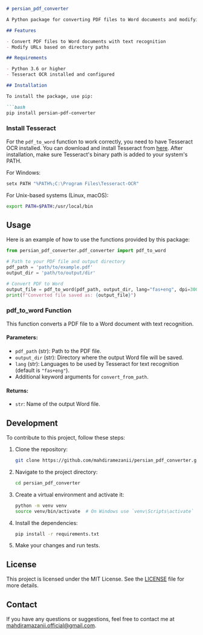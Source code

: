 
```markdown
# persian_pdf_converter

A Python package for converting PDF files to Word documents and modifying URLs. This package utilizes Tesseract OCR for text recognition in PDF files.

## Features

- Convert PDF files to Word documents with text recognition
- Modify URLs based on directory paths

## Requirements

- Python 3.6 or higher
- Tesseract OCR installed and configured

## Installation

To install the package, use pip:

```bash
pip install persian-pdf-converter
```

### Install Tesseract

For the `pdf_to_word` function to work correctly, you need to have Tesseract OCR installed. You can download and install Tesseract from [here](https://github.com/tesseract-ocr/tesseract). After installation, make sure Tesseract's binary path is added to your system's PATH.

For Windows:
```bash
setx PATH "%PATH%;C:\Program Files\Tesseract-OCR"
```

For Unix-based systems (Linux, macOS):
```bash
export PATH=$PATH:/usr/local/bin
```

## Usage

Here is an example of how to use the functions provided by this package:

```python
from persian_pdf_converter.pdf_converter import pdf_to_word

# Path to your PDF file and output directory
pdf_path = 'path/to/example.pdf'
output_dir = 'path/to/output/dir'

# Convert PDF to Word
output_file = pdf_to_word(pdf_path, output_dir, lang="fas+eng", dpi=300)
print(f"Converted file saved as: {output_file}")
```

### pdf_to_word Function

This function converts a PDF file to a Word document with text recognition.

#### Parameters:

- `pdf_path` (str): Path to the PDF file.
- `output_dir` (str): Directory where the output Word file will be saved.
- `lang` (str): Languages to be used by Tesseract for text recognition (default is `"fas+eng"`).
- Additional keyword arguments for `convert_from_path`.

#### Returns:

- `str`: Name of the output Word file.



## Development

To contribute to this project, follow these steps:

1. Clone the repository:
    ```bash
    git clone https://github.com/mahdiramezanii/persian_pdf_converter.git
    ```
2. Navigate to the project directory:
    ```bash
    cd persian_pdf_converter
    ```
3. Create a virtual environment and activate it:
    ```bash
    python -m venv venv
    source venv/bin/activate  # On Windows use `venv\Scripts\activate`
    ```
4. Install the dependencies:
    ```bash
    pip install -r requirements.txt
    ```
5. Make your changes and run tests.

## License

This project is licensed under the MIT License. See the [LICENSE](LICENSE) file for more details.

## Contact

If you have any questions or suggestions, feel free to contact me at [mahdiramazanii.official@gmail.com](mailto:mahdiramazanii.official@gmail.com).
